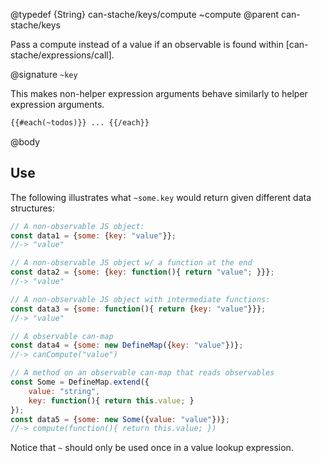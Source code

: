 @typedef {String} can-stache/keys/compute ~compute
@parent can-stache/keys

Pass a compute instead of a value if an observable is found within
[can-stache/expressions/call].

@signature `~key`

This makes non-helper expression arguments behave similarly to helper
expression arguments.

```html
{{#each(~todos)}} ... {{/each}}
```

@body

## Use

The following illustrates what `~some.key` would return given
different data structures:

```js
// A non-observable JS object:
const data1 = {some: {key: "value"}};
//-> "value"

// A non-observable JS object w/ a function at the end
const data2 = {some: {key: function(){ return "value"; }}};
//-> "value"

// A non-observable JS object with intermediate functions:
const data3 = {some: function(){ return {key: "value"}}};
//-> "value"

// A observable can-map
const data4 = {some: new DefineMap({key: "value"})};
//-> canCompute("value")

// A method on an observable can-map that reads observables
const Some = DefineMap.extend({
	value: "string",
	key: function(){ return this.value; }
});
const data5 = {some: new Some({value: "value"})};
//-> compute(function(){ return this.value; })
```

Notice that `~` should only be used once in a value lookup expression.
